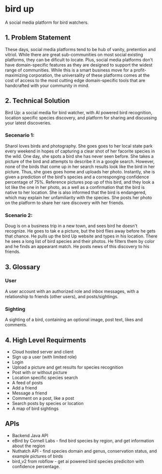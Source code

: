 # bird up
A social media platform for bird watchers.

## 1. Problem Statement
These days, social media platforms tend to be hub of vanity, pretention and vitriol. While there are great sub-communities on most social existing platforms, they can be dificult to locate. Plus, social media platforms don't have domain-specific features as they are designed to support the widest range of communities. While this is a smart business move for a profit-maximizing corporation, the universality of these platforms comes at the cost of access to the most cutting edge domain-specific tools that are handcrafted with your community in mind. 

## 2. Technical Solution
Bird Up: a social media for bird watcher, with AI powered bird recognition, location specific species discovery, and platform for sharing and discussing your latest discoveries.

### Secenario 1:
Sharol loves birds and photography. She goes goes to her local state park every weekend in hopes of capturing a clear shot of her facorite species in the wild. One day, she spots a bird she has never seen before. She takes a picture of the bird and attempts to describe it in a google search. However, none of the birds that come up in her search results look like the bird in her picture. Thus, she goes goes home and uploads her photo. Instantly, she is given a prediction of the bird's species and a corresponging confidence percentage of 75%. Reference pictures pop up of this bird, and they look a lot like the one in her photo, as a well as a confirmation that the bird is native to her location. She is also informed that the bird is endangered, which may explain her unfamiliarity with the species. She posts her photo on the platform to share her rare discovery with her friends.

### Scenario 2:
Doug is on a business trip in a new town, and sees bird he doesn't recognize. He goes to tak e a picture, but the bird flies away before he gets that chance. He pulls up the bird Up website and types in his location. There he sees a long list of bird species and their photos. He filters them by color and he finds an appearant match. He posts news of this discovery to his friends.

## 3. Glossary

### User
A user account with an authorized role and inbox messages, with a relationship to friends (other users), and posts/sightings.

### Sighting
A sighting of a bird, containing an optional image, post text, likes and comments.

## 4. High Level Requirments
* Cloud hosted server and client
* Sign up a user (with limited role)
* Login
* Upload a picture and get results for species recognition
* Post with or without picture
* Location specific species search
* A feed of posts
* Add a friend
* Message a friend
* Comment on a post, like a post
* Search posts by species or location
* A map of bird sightings

## APIs
* Backend Java API
* eBird by Cornell Labs - find bird species by region, and get information about the region
* Nuthatch API - find species domain and genus, conservation status, and example pictures of birds
* bird_v2 from robflow - get ai powered bird species prediciton with confidence percentage.
